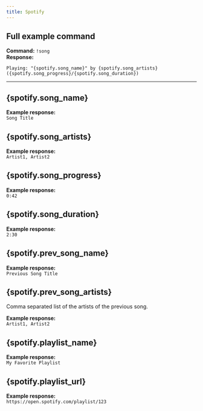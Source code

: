```yaml
---
title: Spotify
---
```


## Full example command
**Command:** `!song`  
**Response:**
    
    Playing: "{spotify.song_name}" by {spotify.song_artists} ({spotify.song_progress}/{spotify.song_duration})  

---

## {spotify.song_name}
**Example response:**  
`Song Title`

## {spotify.song_artists}
**Example response:**  
`Artist1, Artist2`

## {spotify.song_progress}
**Example response:**  
`0:42`

## {spotify.song_duration}
**Example response:**  
`2:30`

## {spotify.prev_song_name}
**Example response:**  
`Previous Song Title`

## {spotify.prev_song_artists}
Comma separated list of the artists of the previous song.

**Example response:**  
`Artist1, Artist2`

## {spotify.playlist_name}
**Example response:**  
`My Favorite Playlist`

## {spotify.playlist_url}

**Example response:**  
`https://open.spotify.com/playlist/123`
